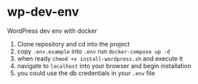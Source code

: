# wp-dev-env
WordPress dev env with docker

1. Clone repository and cd into the project
2. copy `.env.example` into `.env` run `docker-compose up -d`
3. when ready `chmod +x install-wordpress.sh` and execute it
4. navigate to `localhost` into your browser and begin installation
5. you could use the db credentials in your `.env` file